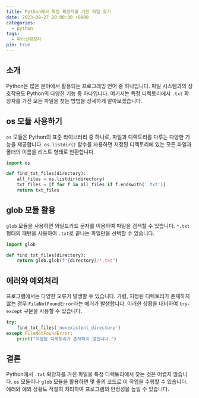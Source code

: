 ```yaml
---
title: Python에서 특정 확장자를 가진 파일 찾기
date: 2023-09-27 20:00:00 +0900
categories:
  - python
tags:
  - 파이썬확장자
pin: true
---
```


## 소개
Python은 많은 분야에서 활용되는 프로그래밍 언어 중 하나입니다. 파일 시스템과의 상호작용도 Python의 다양한 기능 중 하나입니다. 여기서는 특정 디렉토리에서 `.txt` 확장자를 가진 모든 파일을 찾는 방법을 상세하게 알아보겠습니다.

## os 모듈 사용하기
`os` 모듈은 Python의 표준 라이브러리 중 하나로, 파일과 디렉토리를 다루는 다양한 기능을 제공합니다. `os.listdir()` 함수를 사용하면 지정된 디렉토리에 있는 모든 파일과 폴더의 이름을 리스트 형태로 반환합니다.

```python
import os

def find_txt_files(directory):
    all_files = os.listdir(directory)
    txt_files = [f for f in all_files if f.endswith('.txt')]
    return txt_files
```

## glob 모듈 활용
`glob` 모듈을 사용하면 와일드카드 문자를 이용하여 파일을 검색할 수 있습니다. `*.txt` 형태의 패턴을 사용하여 `.txt`로 끝나는 파일만을 선택할 수 있습니다.

```python
import glob

def find_txt_files(directory):
    return glob.glob(f"{directory}/*.txt")
```

## 에러와 예외처리
프로그램에서는 다양한 오류가 발생할 수 있습니다. 가령, 지정된 디렉토리가 존재하지 않는 경우 `FileNotFoundError`라는 에러가 발생합니다. 이러한 상황을 대비하여 `try-except` 구문을 사용할 수 있습니다.

```python
try:
    find_txt_files('nonexistent_directory')
except FileNotFoundError:
    print("지정된 디렉토리가 존재하지 않습니다.")
```

## 결론
Python에서 `.txt` 확장자를 가진 파일을 특정 디렉토리에서 찾는 것은 어렵지 않습니다. `os` 모듈이나 `glob` 모듈을 활용하면 몇 줄의 코드로 이 작업을 수행할 수 있습니다. 에러와 예외 상황도 적절히 처리하여 프로그램의 안정성을 높일 수 있습니다.